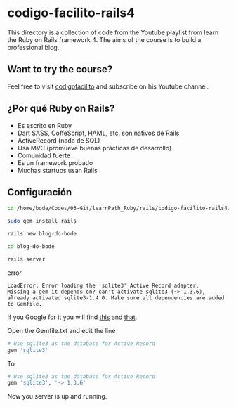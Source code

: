 # codigo-facilito-rails4
This directory is a collection of code from the Youtube playlist from learn the Ruby on Rails framework 4. The aims of the course is to build a professional blog.

## Want to try the course?
Feel free to visit [codigofacilito](https://www.youtube.com/watch?v=LMD3P97gXa0&list=PLpOqH6AE0tNiQ-ofrDlbAUSc1r67r_AWv&index=1) and subscribe on his Youtube channel.

## ¿Por qué Ruby on Rails?
* És escrito en Ruby  
* Dart SASS, CoffeScript, HAML, etc. son nativos de Rails  
* ActiveRecord (nada de SQL)  
* Usa MVC (promueve buenas prácticas de desarrollo)  
* Comunidad fuerte  
* Es un framework probado  
* Muchas startups usan Rails  

## Configuración
```bash
cd /home/bode/Codes/03-Git/learnPath_Ruby/rails/codigo-facilito-rails4/RoR_Blog_101

sudo gem install rails

rails new blog-do-bode

cd blog-do-bode

rails server
```

error 
```
LoadError: Error loading the 'sqlite3' Active Record adapter.
Missing a gem it depends on? can't activate sqlite3 (~> 1.3.6),
already activated sqlite3-1.4.0. Make sure all dependencies are added to Gemfile.
```

If you Google for it you will find [this](https://github.com/rails/rails/issues/35153) and [that](https://stackoverflow.com/questions/54527277/cant-activate-sqlite3-1-3-6-already-activated-sqlite3-1-4-0/54606137#54606137).

Open the Gemfile.txt and edit the line
```ruby
# Use sqlite3 as the database for Active Record
gem 'sqlite3'
```
To
```ruby
# Use sqlite3 as the database for Active Record
gem 'sqlite3', '~> 1.3.6'
```

Now you server is up and running.
